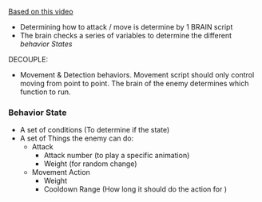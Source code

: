 [Based on this video](https://youtu.be/-Ts9xF9Owe0?si=4c4MbWk_C0yvd2iy&t=492)

- Determining how to attack / move is determine by 1 BRAIN script
- The brain checks a series of variables to determine the different *behavior States*

DECOUPLE:

- Movement & Detection behaviors. Movement script should only control moving from point to point. The brain of the enemy determines which function to run.

### Behavior State
- A set of conditions (To determine if the state)
- A set of Things the enemy can do:
	- Attack
		- Attack number (to play a specific animation)
		- Weight (for random change)
	- Movement Action
		- Weight
		- Cooldown Range (How long it should do the action for )
